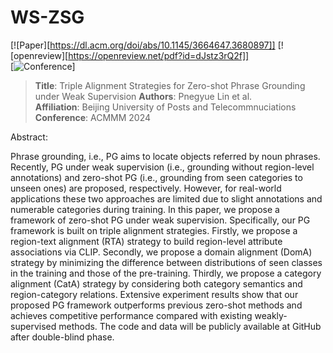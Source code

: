
# WS-ZSG  
[![Paper][https://dl.acm.org/doi/abs/10.1145/3664647.3680897]] 
[![openreview][https://openreview.net/pdf?id=dJstz3rQ2f]]  
[![Conference](https://2024.acmmm.org/)]

> **Title**: Triple Alignment Strategies for Zero-shot Phrase Grounding under Weak Supervision
> **Authors**: Pnegyue Lin et al.  
> **Affiliation**: Beijing University of Posts and Telecommnuciations  
> **Conference**: ACMMM 2024 


Abstract:

Phrase grounding, i.e., PG aims to locate objects referred by noun phrases. Recently, PG under weak supervision (i.e., grounding without region-level annotations) and zero-shot PG (i.e., grounding from seen categories to unseen ones) are proposed, respectively. However, for real-world applications these two approaches are limited due to slight annotations and numerable categories during training. In this paper, we propose a framework of zero-shot PG under weak supervision. Specifically, our PG framework is built on triple alignment strategies. Firstly, we propose a region-text alignment (RTA) strategy to build region-level attribute associations via CLIP. Secondly, we propose  a domain alignment (DomA) strategy by minimizing the difference between distributions of seen classes in the training and those of the pre-training. Thirdly, we propose a category alignment (CatA) strategy by considering both category semantics and region-category relations. Extensive experiment results show that our proposed PG framework outperforms previous zero-shot  methods and achieves competitive performance  compared with existing weakly-supervised methods. The code and data will be publicly available at GitHub after double-blind phase. 
